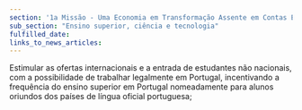 ```yaml
---
section: '1a Missão - Uma Economia em Transformação Assente em Contas Equilibradas'
sub_section: "Ensino superior, ciência e tecnologia"
fulfilled_date:
links_to_news_articles:
---
```


Estimular as ofertas internacionais e a entrada de estudantes não nacionais, com a possibilidade de trabalhar legalmente em Portugal, incentivando a frequência do ensino superior em Portugal nomeadamente para alunos oriundos dos países de língua oficial portuguesa;